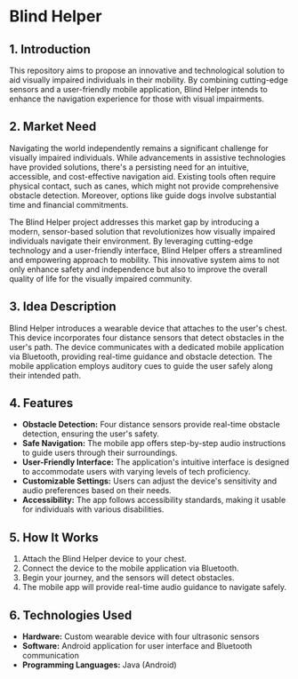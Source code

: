 # Blind Helper

## 1. Introduction

This repository aims to propose an innovative and technological solution to aid visually impaired individuals in their mobility. By combining cutting-edge sensors and a user-friendly mobile application, Blind Helper intends to enhance the navigation experience for those with visual impairments.

## 2. Market Need

Navigating the world independently remains a significant challenge for visually impaired individuals. While advancements in assistive technologies have provided solutions, there's a persisting need for an intuitive, accessible, and cost-effective navigation aid. Existing tools often require physical contact, such as canes, which might not provide comprehensive obstacle detection. Moreover, options like guide dogs involve substantial time and financial commitments.

The Blind Helper project addresses this market gap by introducing a modern, sensor-based solution that revolutionizes how visually impaired individuals navigate their environment. By leveraging cutting-edge technology and a user-friendly interface, Blind Helper offers a streamlined and empowering approach to mobility. This innovative system aims to not only enhance safety and independence but also to improve the overall quality of life for the visually impaired community.

## 3. Idea Description

Blind Helper introduces a wearable device that attaches to the user's chest. This device incorporates four distance sensors that detect obstacles in the user's path. The device communicates with a dedicated mobile application via Bluetooth, providing real-time guidance and obstacle detection. The mobile application employs auditory cues to guide the user safely along their intended path.

## 4. Features

- **Obstacle Detection:** Four distance sensors provide real-time obstacle detection, ensuring the user's safety.
- **Safe Navigation:** The mobile app offers step-by-step audio instructions to guide users through their surroundings.
- **User-Friendly Interface:** The application's intuitive interface is designed to accommodate users with varying levels of tech proficiency.
- **Customizable Settings:** Users can adjust the device's sensitivity and audio preferences based on their needs.
- **Accessibility:** The app follows accessibility standards, making it usable for individuals with various disabilities.

## 5. How It Works

1. Attach the Blind Helper device to your chest.
2. Connect the device to the mobile application via Bluetooth.
3. Begin your journey, and the sensors will detect obstacles.
4. The mobile app will provide real-time audio guidance to navigate safely.

## 6. Technologies Used

- **Hardware:** Custom wearable device with four ultrasonic sensors
- **Software:** Android application for user interface and Bluetooth communication
- **Programming Languages:** Java (Android)

